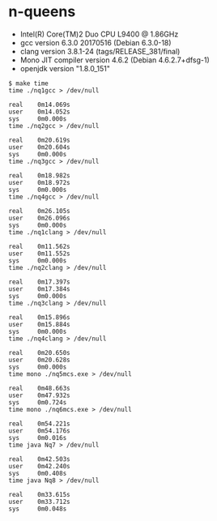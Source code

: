# n-queens

- Intel(R) Core(TM)2 Duo CPU     L9400  @ 1.86GHz
- gcc version 6.3.0 20170516 (Debian 6.3.0-18)
- clang version 3.8.1-24 (tags/RELEASE_381/final)
- Mono JIT compiler version 4.6.2 (Debian 4.6.2.7+dfsg-1)
- openjdk version "1.8.0_151"

~~~
$ make time
time ./nq1gcc > /dev/null

real    0m14.069s
user    0m14.052s
sys     0m0.000s
time ./nq2gcc > /dev/null

real    0m20.619s
user    0m20.604s
sys     0m0.000s
time ./nq3gcc > /dev/null

real    0m18.982s
user    0m18.972s
sys     0m0.000s
time ./nq4gcc > /dev/null

real    0m26.105s
user    0m26.096s
sys     0m0.000s
time ./nq1clang > /dev/null

real    0m11.562s
user    0m11.552s
sys     0m0.000s
time ./nq2clang > /dev/null

real    0m17.397s
user    0m17.384s
sys     0m0.000s
time ./nq3clang > /dev/null

real    0m15.896s
user    0m15.884s
sys     0m0.000s
time ./nq4clang > /dev/null

real    0m20.650s
user    0m20.628s
sys     0m0.000s
time mono ./nq5mcs.exe > /dev/null

real    0m48.663s
user    0m47.932s
sys     0m0.724s
time mono ./nq6mcs.exe > /dev/null

real    0m54.221s
user    0m54.176s
sys     0m0.016s
time java Nq7 > /dev/null

real    0m42.503s
user    0m42.240s
sys     0m0.408s
time java Nq8 > /dev/null

real    0m33.615s
user    0m33.712s
sys     0m0.048s
~~~
